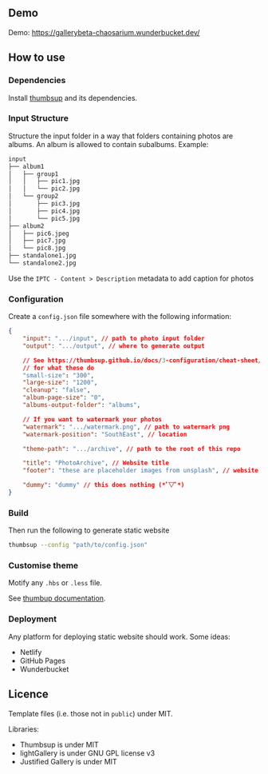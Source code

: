 ## Demo

Demo: https://gallerybeta-chaosarium.wunderbucket.dev/

## How to use

### Dependencies

Install [thumbsup](https://thumbsup.github.io/) and its dependencies.

### Input Structure

Structure the input folder in a way that folders containing photos are albums. An album is allowed to contain subalbums. Example:

```txt
input
├── album1
│   ├── group1
│   │   ├── pic1.jpg
│   │   └── pic2.jpg
│   └── group2
│       ├── pic3.jpg
│       ├── pic4.jpg
│       └── pic5.jpg
├── album2
│   ├── pic6.jpeg
│   ├── pic7.jpg
│   └── pic8.jpg
├── standalone1.jpg
└── standalone2.jpg
```

Use the `IPTC - Content > Description` metadata to add caption for photos

### Configuration

Create a `config.json` file somewhere with the following information:

```json
{
    "input": ".../input", // path to photo input folder
    "output": ".../output", // where to generate output

    // See https://thumbsup.github.io/docs/3-configuration/cheat-sheet/ 
    // for what these do
    "small-size": "300", 
    "large-size": "1200",
    "cleanup": "false",
    "album-page-size": "0",
    "albums-output-folder": "albums",

    // If you want to watermark your photos
    "watermark": ".../watermark.png", // path to watermark png
    "watermark-position": "SouthEast", // location

    "theme-path": ".../archive", // path to the root of this repo

    "title": "PhotoArchive", // Website title
    "footer": "these are placeholder images from unsplash", // website footer

    "dummy": "dummy" // this does nothing (*ﾟ▽ﾟ*)
}
```

### Build

Then run the following to generate static website

```bash
thumbsup --config "path/to/config.json"
```

### Customise theme

Motify any `.hbs` or `.less` file. 

See [thumbup documentation](https://thumbsup.github.io/docs/4-themes/create/).

### Deployment

Any platform for deploying static website should work. Some ideas:
- Netlify
- GitHub Pages
- Wunderbucket 

## Licence

Template files (i.e. those not in `public`) under MIT.

Libraries:

- Thumbsup is under MIT
- lightGallery is under GNU GPL license v3
- Justified Gallery is under MIT